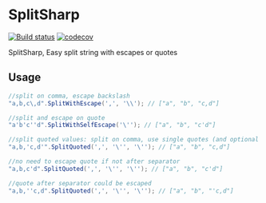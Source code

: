 # SplitSharp

[![Build status](https://ci.appveyor.com/api/projects/status/2c7ola6p5e3t6nlh?svg=true)](https://ci.appveyor.com/project/304NotModified/splitsharp)
[![codecov](https://codecov.io/gh/304NotModified/SplitSharp/branch/master/graph/badge.svg)](https://codecov.io/gh/304NotModified/SplitSharp)


SplitSharp, Easy split string with escapes or quotes

## Usage

```c#
//split on comma, escape backslash
"a,b,c\,d".SplitWithEscape(',', '\\'); // ["a", "b", "c,d"]

//split and escape on quote
"a'b'c''d".SplitWithSelfEscape('\''); // ["a", "b", "c'd"]

//split quoted values: split on comma, use single quotes (and optional escape on single quotes)
"a,b,'c,d'".SplitQuoted(',', '\'', '\''); // ["a", "b", "c,d"]

//no need to escape quote if not after separator 
"a,b,c'd".SplitQuoted(',', '\'', '\''); // ["a", "b", "c'd"]

//quote after separator could be escaped
"a,b,''c,d".SplitQuoted(',', '\'', '\''); // ["a", "b", "'c,d"]
```

